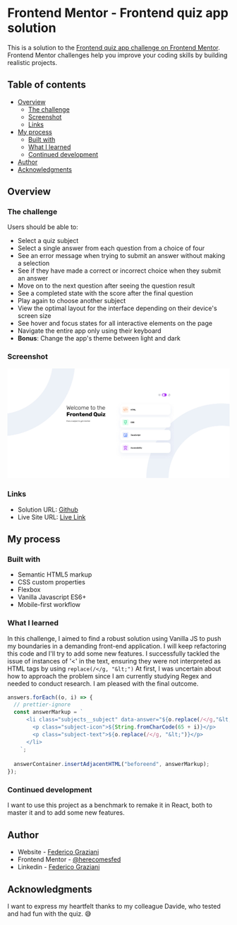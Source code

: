 # Frontend Mentor - Frontend quiz app solution

This is a solution to the [Frontend quiz app challenge on Frontend Mentor](https://www.frontendmentor.io/challenges/frontend-quiz-app-BE7xkzXQnU). Frontend Mentor challenges help you improve your coding skills by building realistic projects.

## Table of contents

- [Overview](#overview)
  - [The challenge](#the-challenge)
  - [Screenshot](#screenshot)
  - [Links](#links)
- [My process](#my-process)
  - [Built with](#built-with)
  - [What I learned](#what-i-learned)
  - [Continued development](#continued-development)
- [Author](#author)
- [Acknowledgments](#acknowledgments)

## Overview

### The challenge

Users should be able to:

- Select a quiz subject
- Select a single answer from each question from a choice of four
- See an error message when trying to submit an answer without making a selection
- See if they have made a correct or incorrect choice when they submit an answer
- Move on to the next question after seeing the question result
- See a completed state with the score after the final question
- Play again to choose another subject
- View the optimal layout for the interface depending on their device's screen size
- See hover and focus states for all interactive elements on the page
- Navigate the entire app only using their keyboard
- **Bonus**: Change the app's theme between light and dark

### Screenshot

![](./screenshot.jpg)

### Links

- Solution URL: [Github](https://github.com/herecomesfed/frontend-quiz-app)
- Live Site URL: [Live Link](https://herecomesfed.github.io/frontend-quiz-app/)

## My process

### Built with

- Semantic HTML5 markup
- CSS custom properties
- Flexbox
- Vanilla Javascript ES6+
- Mobile-first workflow

### What I learned

In this challenge, I aimed to find a robust solution using Vanilla JS to push my boundaries in a demanding front-end application.
I will keep refactoring this code and I'll try to add some new features.
I successfully tackled the issue of instances of '<' in the text, ensuring they were not interpreted as HTML tags by using `replace(/</g, "&lt;")`
At first, I was uncertain about how to approach the problem since I am currently studying Regex and needed to conduct research. I am pleased with the final outcome.

```js
answers.forEach((o, i) => {
  // prettier-ignore
  const answerMarkup = `
      <li class="subjects__subject" data-answer="${o.replace(/</g,"&lt;")}" tabindex="0">
        <p class="subject-icon">${String.fromCharCode(65 + i)}</p>
        <p class="subject-text">${o.replace(/</g, "&lt;")}</p>
      </li>
    `;

  answerContainer.insertAdjacentHTML("beforeend", answerMarkup);
});
```

### Continued development

I want to use this project as a benchmark to remake it in React, both to master it and to add some new features.

## Author

- Website - [Federico Graziani](https://grazianifederico.it)
- Frontend Mentor - [@herecomesfed](https://www.frontendmentor.io/profile/herecomesfed)
- Linkedin - [Federico Graziani](https://www.linkedin.com/in/federico-graziani)

## Acknowledgments

I want to express my heartfelt thanks to my colleague Davide, who tested and had fun with the quiz. 😅
